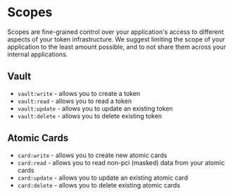 # Scopes

Scopes are fine-grained control over your application's access to different aspects of your token infrastructure. We suggest limiting the scope of your application to the least amount possible, and to not share them across your internal applications.

## Vault

- `vault:write` - allows you to create a token
- `vault:read` - allows you to read a token
- `vault:update` - allows you to update an existing token
- `vault:delete` - allows you to delete existing token

## Atomic Cards

- `card:write` - allows you to create new atomic cards 
- `card:read` - allows you to read non-pci (masked) data from your atomic cards 
- `card:update` - allows you to update an existing atomic card
- `card:delete` - allows you to delete existing atomic cards
